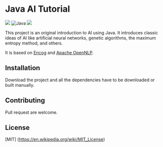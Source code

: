 # Java AI Tutorial
![](https://img.shields.io/badge/Java-ED8B00?style=for-the-badge&logo=java&logoColor=white) ![Java](https://img.shields.io/badge/Encog-2962FF?style=for-the-badge&logo=hashnode&logoColor=white)
![](https://img.shields.io/badge/Apache&nbsp;OpenNLP-404D59?style=for-the-badge)

This project is an original introduction to AI using Java. It introduces classic
ideas of AI like artificial neural networks, genetic algorithms, the maximum
entropy method, and others.

It is based on [Encog](https://www.heatonresearch.com/encog/) and [Apache OpenNLP](https://opennlp.apache.org/).

## Installation
Download the project and all the dependencies have to be downloaded or built manually.

## Contributing
Pull request are welcome.

## License
[MIT] (https://en.wikipedia.org/wiki/MIT_License)